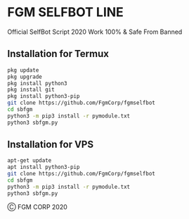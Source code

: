 # FGM SELFBOT LINE
Official SelfBot Script 2020
Work 100% & Safe From Banned

## Installation for Termux

```sh
pkg update
pkg upgrade
pkg install python3
pkg install git
pkg install python3-pip
git clone https://github.com/FgmCorp/fgmselfbot
cd sbfgm
python3 -m pip3 install -r pymodule.txt
python3 sbfgm.py
```

## Installation for VPS

```sh
apt-get update
apt install python3-pip
git clone https://github.com/FgmCorp/fgmselfbot
cd sbfgm
python3 -m pip3 install -r pymodule.txt
python3 sbfgm.py
```
Ⓒ FGM CORP 2020
